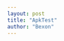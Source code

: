 ```yaml
---
layout: post
title: "ApkTest"
author: "Bexon"
---
```

<script type="text/javascript">
//判断访问终端
var browser={
    versions:function(){
        var u = navigator.userAgent, app = navigator.appVersion;
        return {
            Android: u.indexOf('Android') > -1 || u.indexOf('Adr') > -1, //android终端
            iPhone: u.indexOf('iPhone') > -1 , //是否为iPhone或者QQHD浏览器
            ArcticCircle: u.indexOf('ArcticCircle') > -1 , //是否为ArcticCircle浏览器
        };
    }(),
    language:(navigator.browserLanguage || navigator.language).toLowerCase()
}
  if(browser.versions.ArcticCircle && browser.versions.Android){ 
      alert("is IE");
  } else {
    alert("Simple Browser" + navigator.appVersion);
    }
</script>
